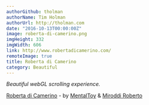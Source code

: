 ```yaml
---
authorGithub: tholman
authorName: Tim Holman
authorUrl: http://tholman.com
date: "2016-10-13T00:00:00Z"
image: roberta-di-camerino.png
imgHeight: 332
imgWidth: 606
link: http://www.robertadicamerino.com/
remoteImage: true
title: Roberta di Camerino
category: Beautiful
---
```


_Beautiful webGL scrolling experience._

[Roberta di Camerino](http://www.robertadicamerino.com/) - by [MentalToy](http://www.mentaltoy.com/) & [Miroddi Roberto](https://www.behance.net/miroddirob21cd)

